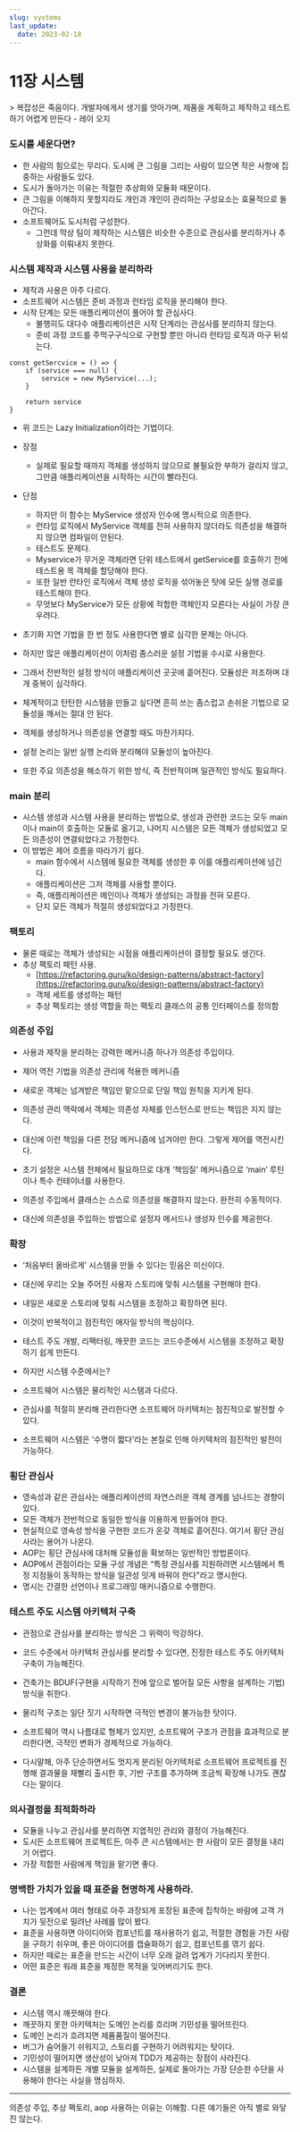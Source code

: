 ```yaml
---
slug: systems
last_update:
  date: 2023-02-18
---
```


# 11장 시스템

&gt; 복잡성은 죽음이다. 개발자에게서 생기를 앗아가며, 제품을 계획하고 제작하고 테스트하기 어렵게 만든다 - 레이 오지

### 도시를 세운다면?

- 한 사람의 힘으로는 무리다. 도시에 큰 그림을 그리는 사람이 있으면 작은 사항에 집중하는 사람들도 있다.
- 도시가 돌아가는 이유는 적절한 추상화와 모듈화 때문이다.
- 큰 그림을 이해하지 못할지라도 개인과 개인이 관리하는 구성요소는 효율적으로 돌아간다.
- 소프트웨어도 도시처럼 구성한다.
  - 그런데 막상 팀이 제작하는 시스템은 비슷한 수준으로 관심사를 분리하거나 추상화를 이뤄내지 못한다.

### 시스템 제작과 시스템 사용을 분리하라

- 제작과 사용은 아주 다르다.
- 소프트웨어 시스템은 준비 과정과 런타임 로직을 분리해야 한다.
- 시작 단계는 모든 애플리케이션이 풀어야 할 관심사다.
  - 불행히도 대다수 애플리케이션은 시작 단계라는 관심사를 분리하지 않는다.
  - 준비 과정 코드를 주먹구구식으로 구현할 뿐만 아니라 런타임 로직과 마구 뒤섞는다.

```tsx
const getSercvice = () => {
	if (service === null) {
		service = new MyService(...);
	}

	return service
}
```

- 위 코드는 Lazy Initialization이라는 기법이다.
- 장점
  - 실제로 필요할 때까지 객체를 생성하지 않으므로 불필요한 부하가 걸리지 않고, 그만큼 애플리케이션을 시작하는 시간이 빨라진다.
- 단점
  - 하지만 이 함수는 MyService 생성자 인수에 명시적으로 의존한다.
  - 런타임 로직에서 MyService 객체를 전혀 사용하지 않더라도 의존성을 해결하지 않으면 컴파일이 안된다.
  - 테스트도 문제다.
  - Myservice가 무거운 객체라면 단위 테스트에서 getService를 호출하기 전에 테스트용 목 객체를 할당해야 한다.
  - 또한 일반 런타인 로직에서 객체 생성 로직을 섞어놓은 탓에 모든 실행 경로를 테스트해야 한다.
  - 무엇보다 MyService가 모든 상황에 적합한 객체인지 모른다는 사실이 가장 큰 우려다.
- 초기화 지연 기법을 한 번 정도 사용한다면 별로 심각한 문제는 아니다.
- 하지만 많은 애플리케이션이 이처럼 좀스러운 설정 기법을 수시로 사용한다.
- 그래서 전반적인 설정 방식이 애플리케이션 곳곳에 흩어진다. 모듈성은 저조하며 대개 중복이 심각하다.

- 체계적이고 탄탄한 시스템을 만들고 싶다면 흔히 쓰는 좀스럽고 손쉬운 기법으로 모듈성을 깨서는 절대 안 된다.
- 객체를 생성하거나 의존성을 연결할 때도 마찬가지다.
- 설정 논리는 일반 실행 논리와 분리해야 모듈성이 높아진다.
- 또한 주요 의존성을 해소하기 위한 방식, 즉 전반적이며 일관적인 방식도 필요하다.

### main 분리

- 시스템 생성과 시스템 사용을 분리하는 방법으로, 생성과 관련한 코드는 모두 main이나 main이 호출하는 모듈로 옮기고, 나머지 시스템은 모든 객체가 생성되었고 모든 의존성이 연결되었다고 가정한다.
- 이 방법은 제어 흐름을 따라가기 쉽다.
  - main 함수에서 시스템에 필요한 객체를 생성한 후 이를 애플리케이션에 넘긴다.
  - 애플리케이션은 그저 객체를 사용할 뿐이다.
  - 즉, 애플리케이션은 메인이나 객체가 생성되는 과정을 전혀 모른다.
  - 단지 모든 객체가 적절히 생성되었다고 가정한다.

### 팩토리

- 물론 때로는 객체가 생성되는 시점을 애플리케이션이 결정할 필요도 생긴다.
- 추상 팩토리 패턴 사용.
  - [https://refactoring.guru/ko/design-patterns/abstract-factory](https://refactoring.guru/ko/design-patterns/abstract-factory)
  - 객체 세트를 생성하는 패턴
  - 추상 팩토리는 생성 역할을 하는 팩토리 클래스의 공통 인터페이스를 정의함

### 의존성 주입

- 사용과 제작을 분리하는 강력한 메커니즘 하나가 의존성 주입이다.
- 제어 역전 기법을 의존성 관리에 적용한 메커니즘
- 새로운 객체는 넘겨받은 책임만 맡으므로 단일 책임 원칙을 지키게 된다.
- 의존성 관리 맥락에서 객체는 의존성 자체를 인스턴스로 만드는 책임은 지지 않는다.
- 대신에 이런 책임을 다른 전담 메커니즘에 넘겨야만 한다. 그렇게 제어를 역전시킨다.
- 초기 설정은 시스템 전체에서 필요하므로 대개 ‘책임질' 메커니즘으로 ‘main’ 루틴이나 특수 컨테이너를 사용한다.

- 의존성 주입에서 클래스는 스스로 의존성을 해결하지 않는다. 완전히 수동적이다.
- 대신에 의존성을 주입하는 방법으로 설정자 메서드나 생성자 인수를 제공한다.

### 확장

- ‘처음부터 올바르게' 시스템을 만들 수 있다는 믿음은 미신이다.
- 대신에 우리는 오늘 주어진 사용자 스토리에 맞춰 시스템을 구현해야 한다.
- 내일은 새로운 스토리에 맞춰 시스템을 조정하고 확장하면 된다.
- 이것이 반복적이고 점진적인 애자일 방식의 핵심이다.
- 테스트 주도 개발, 리팩터링, 깨끗한 코드는 코드수준에서 시스템을 조정하고 확장하기 쉽게 만든다.

- 하지만 시스템 수준에서는?
- 소프트웨어 시스템은 물리적인 시스템과 다르다.
- 관심사를 적절히 분리해 관리한다면 소프트웨어 아키텍처는 점진적으로 발전할 수 있다.
- 소프트웨어 시스템은 ‘수명이 짧다'라는 본질로 인해 아키텍처의 점진적인 발전이 가능하다.

### 횡단 관심사

- 영속성과 같은 관심사는 애플리케이션의 자연스러운 객체 경계를 넘나드는 경향이 있다.
- 모든 객체가 전반적으로 동일한 방식을 이용하게 만들어야 한다.
- 현실적으로 영속성 방식을 구현한 코드가 온갖 객체로 흩어진다. 여기서 횡단 관심사라는 용어가 나온다.
- AOP는 횡단 관심사에 대처해 모듈성을 확보하는 일반적인 방법론이다.
- AOP에서 관점이라는 모듈 구성 개념은 “특정 관심사를 지원하려면 시스템에서 특정 지점들이 동작하는 방식을 일관성 잇게 바꿔야 한다"라고 명시한다.
- 명시는 간결한 선언이나 프로그래밍 매커니즘으로 수행한다.

### 테스트 주도 시스템 아키텍처 구축

- 관점으로 관심사를 분리하는 방식은 그 위력이 막강하다.
- 코드 수준에서 아키텍처 관심사를 분리할 수 있다면, 진정한 테스트 주도 아키텍처 구축이 가능해진다.

- 건축가는 BDUF(구현을 시작하기 전에 앞으로 벌어질 모든 사항을 설계하는 기법) 방식을 취한다.
- 물리적 구조는 일단 짓기 시작하면 극적인 변경이 불가능한 탓이다.
- 소프트웨어 역시 나름대로 형체가 있지만, 소프트웨어 구조가 관점을 효과적으로 분리한다면, 극적인 변화가 경제적으로 가능하다.
- 다시말해, 아주 단순하면서도 멋지게 분리된 아키텍처로 소프트웨어 프로젝트를 진행해 결과물을 재빨리 출시한 후, 기반 구조를 추가하며 조금씩 확장해 나가도 괜찮다는 말이다.

### 의사결정을 최적화하라

- 모듈을 나누고 관심사를 분리하면 지엽적인 관리와 결정이 가능해진다.
- 도시든 소프트웨어 프로젝트든, 아주 큰 시스템에서는 한 사람이 모든 결정을 내리기 어렵다.
- 가장 적합한 사람에게 책임을 맡기면 좋다.

### 명백한 가치가 있을 때 표준을 현명하게 사용하라.

- 나는 업계에서 여러 형태로 아주 과장되게 포장된 표준에 집착하는 바람에 고객 가치가 뒷전으로 밀려난 사례를 많이 봤다.
- 표준을 사용하면 아이디어와 컴포넌트를 재사용하기 쉽고, 적절한 경험을 가진 사람을 구하기 쉬우며, 좋은 아이디어를 캡슐화하기 쉽고, 컴포넌트를 엮기 쉽다.
- 하지만 때로는 표준을 만드는 시간이 너무 오래 걸려 업계가 기다리지 못한다.
- 어떤 표준은 워래 표준을 제정한 목적을 잊어버리기도 한다.

### 결론

- 시스템 역시 깨끗해야 한다.
- 깨끗하지 못한 아키텍처는 도메인 논리를 흐리며 기민성을 떨어뜨린다.
- 도메인 논리가 흐려지면 제품품질이 떨어진다.
- 버그가 숨어들기 쉬워지고, 스토리를 구현하기 어려워지는 탓이다.
- 기민성이 떨어지면 생산성이 낮아져 TDD가 제공하는 장점이 사라진다.
- 시스템을 설계하든 개별 모듈을 설계하든, 실제로 돌아가는 가장 단순한 수단을 사용해야 한다는 사실을 명심하자.

---

의존성 주입, 추상 팩토리, aop 사용하는 이유는 이해함. 다른 얘기들은 아직 별로 와닿진 않는다.
